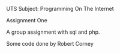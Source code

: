 UTS Subject: Programming On The Internet

Assignment One

A group assignment with sql and php.

Some code done by Robert Corney
